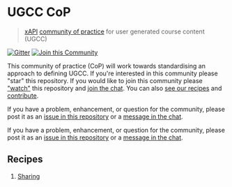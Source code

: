 # UGCC CoP
> [xAPI](https://github.com/adlnet/xAPI-Spec/blob/master/xAPI.md) [community of practice](http://www.adlnet.gov/tla/experience-api/xapi-cop-directory/) for user generated course content (UGCC)

[![Gitter](https://badges.gitter.im/Join%20Chat.svg)](https://ht2.slack.com/messages/ll/)
[![Join this Community](http://ht2dev.com/clients/ht2/cop_join_15_50.svg)](https://github.com/ht2/UGCC-CoP/subscription)

This community of practice (CoP) will work towards standardising an approach to defining UGCC. If you're interested in this community please "star" this repository. If you would like to join this community please ["watch"](https://github.com/ht2/UGCC-CoP/subscription) this repository and [join the chat](https://ht2.slack.com/messages/ll/). You can also [see our recipes](#recipes) and [contribute](/contributing.md).

If you have a problem, enhancement, or question for the community, please post it as an [issue in this repository](/contributing.md#issues) or a [message in the chat](https://gitter.im/ht2/BadgesCoP).

If you have a problem, enhancement, or question for the community, please post it as an [issue in this repository](/contributing.md#issues) or a [message in the chat](https://ht2.slack.com/messages/ll/).

## Recipes
1. [Sharing](/sharing)
